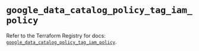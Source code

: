# `google_data_catalog_policy_tag_iam_policy`

Refer to the Terraform Registry for docs: [`google_data_catalog_policy_tag_iam_policy`](https://registry.terraform.io/providers/hashicorp/google-beta/6.11.2/docs/resources/google_data_catalog_policy_tag_iam_policy).

